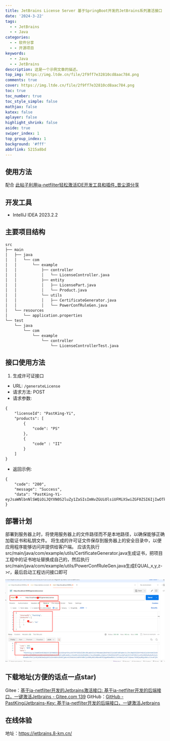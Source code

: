 ```yaml
---
title: JetBrains License Server 基于SpringBoot开发的JetBrains系列激活接口
date: '2024-3-22'
tags:
  - - JetBrains
  - - Java
categories:
  - - 软件分享
  - - 开源项目
keywords:
  - - Java
  - - JetBrains
description: 这是一个示例文章的描述。
top_img: https://img.ltde.cn/file/2f9ff7e32810cd8aac784.png
comments: true
cover: https://img.ltde.cn/file/2f9ff7e32810cd8aac784.png
toc: true
toc_number: true
toc_style_simple: false
mathjax: false
katex: false
aplayer: false
highlight_shrink: false
aside: true
swiper_index: 1
top_group_index: 1
background: '#fff'
abbrlink: 5215a8bd
---
```



## 使用方法

配合 [此帖子利用ja-netfilter轻松激活IDE开发工具和插件_昔尘源分享](http://www.ltde.cn/posts/30b3c6ab.html)

## 开发工具

- IntelliJ IDEA 2023.2.2

## 主要项目结构
```
src
├── main
│   ├── java
│   │   └── com
│   │       └── example
│   │           ├── controller
│   │           │   └── LicenseController.java
│   │           ├── entity
│   │           │   ├── LicensePart.java
│   │           │   └── Product.java
│   │           └── utils
│   │           │   ├── CertificateGenerator.java
│   │           │   └── PowerConfRuleGen.java
│   └── resources
│       └── application.properties
└── test
    └── java
        └── com
            └── example
                └── controller
                    └── LicenseControllerTest.java
```

## 接口使用方法
1. 生成许可证接口
- URL: `/generateLicense` 
- 请求方法: POST
- 请求参数:
```
{
    "licenseId": "PastKing-Yi",
    "products": [
        {
            "code": "PS"
        },
        {
        	"code" : "II"
        }
    ]
}
```
- 返回示例:
```
{
    "code": "200",
    "message": "Success",
    "data": "PastKing-Yi-eyJsaWNlbnNlSWQiOiJQYXN0S2luZy1ZaSIsImNvZGUiOlsiUFMiXSwiZGF0ZSI6IjIwOTktMTIiLCJzaWciOiJmN2E4NmVlMWMxNzVlMDkyZTlmMTgwN2I1MTQ3NzBmOTU0YjlkZGEyZGYyOWM3ZDlhZjcyZjU2NzNlYmI4ZGY0IiwiaXNzdWVyU2VydmljZUdyb3VwcyI6IlJlYWQiLCJzaWciOiJSU0EifQ=="
}
```
## 部署计划
部署到服务器上时，将使用服务器上的文件路径而不是本地路径，以确保能够正确加载证书和私钥文件。
将生成的许可证文件保存到服务器上的安全目录中，以便应用程序能够访问并提供给客户端。
应该先执行src/main/java/com/example/utils/CertificateGenerator.java生成证书，把项目工程中的证书地址替换成自己的，然后执行src/main/java/com/example/utils/PowerConfRuleGen.java生成EQUAL,x,y,z->r，最后启动工程访问接口即可

![](../doc/7e85bc6476d9649bb74fc9aed0eb443f4d4f4d32.png)

## 下载地址(方便的话点一点star)

Gitee：[基于ja-netfilter开发的Jetbrains激活接口: 基于ia-netfilter开发的后端接口，一键激活Jetbrains - Gitee.com 139](https://gitee.com/past-dust/ja-getLicense/tree/master/)
GitHub：[GitHub - PastKing/Jetbrains-Key: 基于ia-netfilter开发的后端接口，一键激活Jetbrains](https://github.com/PastKing/Jetbrains-Key)

## 在线体验
地址：https://jetbrains.8-km.cn/

